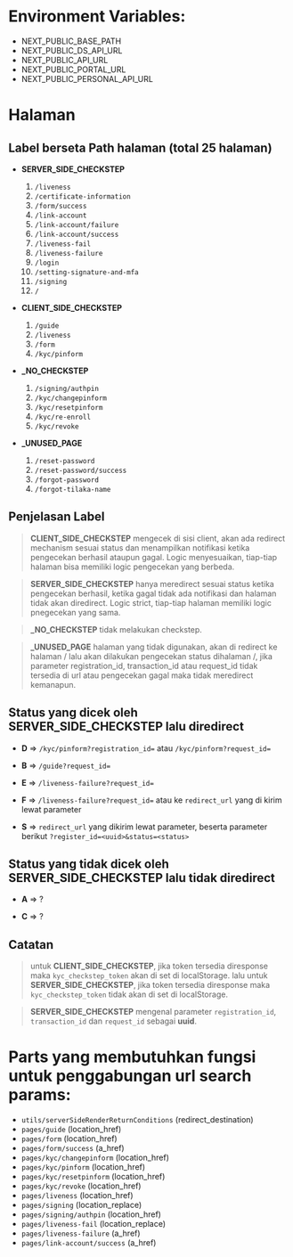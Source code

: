# Environment Variables:

- NEXT_PUBLIC_BASE_PATH
- NEXT_PUBLIC_DS_API_URL
- NEXT_PUBLIC_API_URL
- NEXT_PUBLIC_PORTAL_URL
- NEXT_PUBLIC_PERSONAL_API_URL

# Halaman

## Label berseta Path halaman (total 25 halaman)

- **SERVER_SIDE_CHECKSTEP**

  1. `/liveness`
  2. `/certificate-information`
  3. `/form/success`
  4. `/link-account`
  5. `/link-account/failure`
  6. `/link-account/success`
  7. `/liveness-fail`
  8. `/liveness-failure`
  9. `/login`
  10. `/setting-signature-and-mfa`
  11. `/signing`
  12. `/`

- **CLIENT_SIDE_CHECKSTEP**

  1. `/guide`
  2. `/liveness`
  3. `/form`
  4. `/kyc/pinform`

- **\_NO_CHECKSTEP**

  1. `/signing/authpin`
  2. `/kyc/changepinform`
  3. `/kyc/resetpinform`
  4. `/kyc/re-enroll`
  5. `/kyc/revoke`

- **\_UNUSED_PAGE**

  1. `/reset-password`
  2. `/reset-password/success`
  3. `/forgot-password`
  4. `/forgot-tilaka-name`

## Penjelasan Label

> **CLIENT_SIDE_CHECKSTEP** mengecek di sisi client, akan ada redirect mechanism sesuai status dan menampilkan notifikasi ketika pengecekan berhasil ataupun gagal. Logic menyesuaikan, tiap-tiap halaman bisa memiliki logic pengecekan yang berbeda.

> **SERVER_SIDE_CHECKSTEP** hanya meredirect sesuai status ketika pengecekan berhasil, ketika gagal tidak ada notifikasi dan halaman tidak akan diredirect. Logic strict, tiap-tiap halaman memiliki logic pnegecekan yang sama.

> **\_NO_CHECKSTEP** tidak melakukan checkstep.

> **\_UNUSED_PAGE** halaman yang tidak digunakan, akan di redirect ke halaman / lalu akan dilakukan pengecekan status dihalaman /, jika parameter registration_id, transaction_id atau request_id tidak tersedia di url atau pengecekan gagal maka tidak meredirect kemanapun.

## Status yang dicek oleh SERVER_SIDE_CHECKSTEP lalu diredirect

- **D** => `/kyc/pinform?registration_id=` atau `/kyc/pinform?request_id=`

- **B** => `/guide?request_id=`

- **E** => `/liveness-failure?request_id=`

- **F** => `/liveness-failure?request_id=` atau ke `redirect_url` yang di kirim lewat parameter

- **S** => `redirect_url` yang dikirim lewat parameter, beserta parameter berikut `?register_id=<uuid>&status=<status>`

## Status yang tidak dicek oleh SERVER_SIDE_CHECKSTEP lalu tidak diredirect

- **A** => ?

- **C** => ?

## Catatan

> untuk **CLIENT_SIDE_CHECKSTEP**, jika token tersedia diresponse maka `kyc_checkstep_token` akan di set di localStorage. lalu untuk **SERVER_SIDE_CHECKSTEP**, jika token tersedia diresponse maka `kyc_checkstep_token` tidak akan di set di localStorage.

> **SERVER_SIDE_CHECKSTEP** mengenal parameter `registration_id`, `transaction_id` dan `request_id` sebagai **uuid**.

# Parts yang membutuhkan fungsi untuk penggabungan url search params:

- `utils/serverSideRenderReturnConditions` (redirect_destination)
- `pages/guide` (location_href)
- `pages/form` (location_href)
- `pages/form/success` (a_href)
- `pages/kyc/changepinform` (location_href)
- `pages/kyc/pinform` (location_href)
- `pages/kyc/resetpinform` (location_href)
- `pages/kyc/revoke` (location_href)
- `pages/liveness` (location_href)
- `pages/signing` (location_replace)
- `pages/signing/authpin` (location_href)
- `pages/liveness-fail` (location_replace)
- `pages/liveness-failure` (a_href)
- `pages/link-account/success` (a_href)
